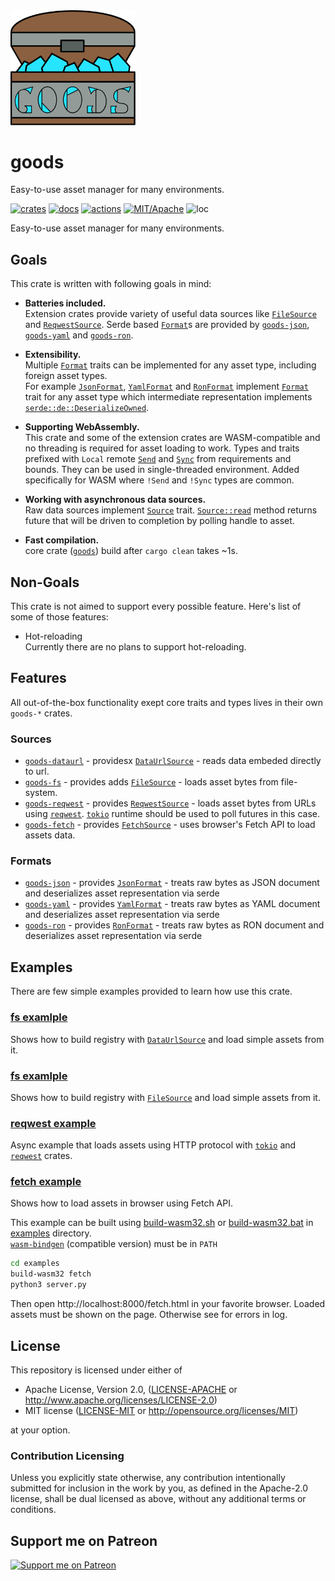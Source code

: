 
<img src="logo/goods.logo.svg" width="200" />

# goods

Easy-to-use asset manager for many environments.

[![crates](https://img.shields.io/crates/v/goods.svg?style=for-the-badge&label=goods)](https://crates.io/crates/goods)
[![docs](https://img.shields.io/badge/docs.rs-goods-66c2a5?style=for-the-badge&labelColor=555555&logoColor=white)](https://docs.rs/goods)
[![actions](https://img.shields.io/github/workflow/status/zakarumych/goods/Rust/master?style=for-the-badge)](https://github.com/zakarumych/goods/actions?query=workflow%3ARust)
[![MIT/Apache](https://img.shields.io/badge/license-MIT%2FApache-blue.svg?style=for-the-badge)](COPYING)
![loc](https://img.shields.io/tokei/lines/github/zakarumych/goods?style=for-the-badge)

Easy-to-use asset manager for many environments.

## Goals

This crate is written with following goals in mind:

* **Batteries included.**\
  Extension crates provide variety of useful data sources like [`FileSource`] and [`ReqwestSource`].
  Serde based [`Format`]s are provided by [`goods-json`], [`goods-yaml`] and [`goods-ron`].

* **Extensibility.**\
  Multiple [`Format`] traits can be implemented for any asset type, including foreign asset types.\
  For example [`JsonFormat`], [`YamlFormat`] and [`RonFormat`] implement [`Format`] trait for any asset type
  which intermediate representation implements [`serde::de::DeserializeOwned`].

* **Supporting WebAssembly.**\
  This crate and some of the extension crates are WASM-compatible and no threading is required for asset loading to work.
  Types and traits prefixed with `Local` remote [`Send`] and [`Sync`] from requirements and bounds.
  They can be used in single-threaded environment. Added specifically for WASM where `!Send` and `!Sync` types are common.

* **Working with asynchronous data sources.**\
  Raw data sources implement [`Source`] trait.
  [`Source::read`] method returns future that will be driven to completion by polling handle to asset.

* **Fast compilation.**\
  core crate ([`goods`]) build after `cargo clean` takes ~1s.

## Non-Goals

This crate is not aimed to support every possible feature.
Here's list of some of those features:

* Hot-reloading\
   Currently there are no plans to support hot-reloading.

## Features

All out-of-the-box functionality exept core traits and types lives in their own `goods-*` crates.

### Sources

* [`goods-dataurl`] - providesx [`DataUrlSource`] - reads data embeded directly to url.
* [`goods-fs`] - provides adds [`FileSource`] - loads asset bytes from file-system.
* [`goods-reqwest`] - provides [`ReqwestSource`] - loads asset bytes from URLs using [`reqwest`].
  [`tokio`] runtime should be used to poll futures in this case.
* [`goods-fetch`] - provides [`FetchSource`] - uses browser's Fetch API to load assets data.

### Formats

* [`goods-json`] - provides [`JsonFormat`] - treats raw bytes as JSON document and deserializes asset representation via serde
* [`goods-yaml`] - provides [`YamlFormat`] - treats raw bytes as YAML document and deserializes asset representation via serde
* [`goods-ron`] - provides [`RonFormat`] - treats raw bytes as RON document and deserializes asset representation via serde

## Examples

There are few simple examples provided to learn how use this crate.

### [fs examlple](./examples/src/dataurl.rs)
Shows how to build registry with [`DataUrlSource`] and load simple assets from it.

### [fs examlple](./examples/src/fs.rs)
Shows how to build registry with [`FileSource`] and load simple assets from it.

### [reqwest example](./examples/src/reqwest.rs)
Async example that loads assets using HTTP protocol with [`tokio`] and [`reqwest`] crates.

### [fetch example](./examples/src/fetch.rs)
Shows how to load assets in browser using Fetch API.

This example can be built using [build-wasm32.sh](./examples/build-wasm32.sh) or [build-wasm32.bat](./examples/build-wasm32.bat) in [examples](./examples) directory.\
[`wasm-bindgen`] (compatible version) must be in `PATH`

```sh
cd examples
build-wasm32 fetch
python3 server.py
```

Then open http://localhost:8000/fetch.html in your favorite browser.
Loaded assets must be shown on the page. Otherwise see for errors in log.

## License

This repository is licensed under either of

* Apache License, Version 2.0, ([LICENSE-APACHE](LICENSE-APACHE) or http://www.apache.org/licenses/LICENSE-2.0)
* MIT license ([LICENSE-MIT](LICENSE-MIT) or http://opensource.org/licenses/MIT)

at your option.

### Contribution Licensing

Unless you explicitly state otherwise, any contribution intentionally submitted for inclusion in the work by you, as defined in the Apache-2.0 license, shall be dual licensed as above, without any additional terms or conditions.

[`goods`]: https://docs.rs/goods
[`goods-json`]: https://docs.rs/goods-json
[`goods-yaml`]: https://docs.rs/goods-yaml
[`goods-ron`]: https://docs.rs/goods-ron
[`goods-dataurl`]: https://docs.rs/goods-dataurl
[`goods-fs`]: https://docs.rs/goods-fs
[`goods-fetch`]: https://docs.rs/goods-fetch
[`goods-reqwest`]: https://docs.rs/goods-reqwest

[`Format`]: https://docs.rs/goods/latest/goods/trait.Format.html
[`Source`]: https://docs.rs/goods/latest/goods/trait.Source.html
[`Source::read`]: https://docs.rs/goods/latest/goods/trait.Source.html#tymethod.read

[`JsonFormat`]: https://docs.rs/goods-json/latest/goods-json/struct.JsonFormat.html
[`YamlFormat`]: https://docs.rs/goods-yaml/latest/goods-yaml/struct.YamlFormat.html
[`RonFormat`]: https://docs.rs/goods-ron/latest/goods-ron/struct.RonFormat.html

[`DataUrlSource`]: https://docs.rs/goods-fs/latest/goods-dataurl/struct.DataUrlSource.html
[`FileSource`]: https://docs.rs/goods-fs/latest/goods-fs/struct.FileSource.html
[`FetchSource`]: https://docs.rs/goods-fetch/latest/goods-fetch/struct.FetchSource.html
[`ReqwestSource`]: https://docs.rs/goods-reqwest/latest/goods-reqwest/struct.ReqwestSource.html

[`Send`]: https://doc.rust-lang.org/std/marker/trait.Send.html
[`Sync`]: https://doc.rust-lang.org/std/marker/trait.Sync.html
[`serde::de::DeserializeOwned`]: https://docs.rs/serde/1/serde/de/trait.DeserializeOwned.html
[`tokio`]: https://tokio.rs/
[`reqwest`]: https://docs.rs/reqwest
[`wasm-bindgen`]: https://github.com/rustwasm/wasm-bindgen

## Support me on Patreon

[![Support me on Patreon](https://img.shields.io/endpoint.svg?url=https%3A%2F%2Fshieldsio-patreon.vercel.app%2Fapi%3Fusername%3Dzakarum%26type%3Dpatrons&style=for-the-badge)](https://patreon.com/zakarum)

